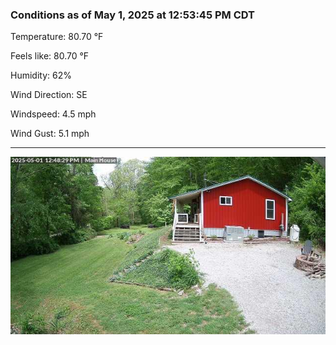 ### Conditions as of May 1, 2025 at 12:53:45 PM CDT 

Temperature: 80.70 &deg;F

Feels like: 80.70 &deg;F

Humidity: 62%

Wind Direction: SE

Windspeed: 4.5 mph

Wind Gust: 5.1 mph

---

<img src="./images/latest.jpeg"/>

